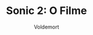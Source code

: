 ---
layout: post
author: Voldemort
category: Filmes
post_date: 2022-05-24
post_modified: 2022-05-24
title: 'Sonic 2: O Filme'
description: 'Depois de se estabelecer em Green Hills, Sonic está pronto para mais liberdade e deixar sua marca como um herói, e Tom e Maddie concordam em deixá-lo em casa enquanto vão de férias. Mas, assim que eles se foram, Dr. Robotnik volta, desta vez com um novo parceiro, Knuckles, em busca de uma esmeralda que tem o poder de construir e destruir civilizações. Sonic se une a um novo companheiro, Tails, e juntos eles embarcam em uma jornada para encontrar a esmeralda antes que ela caia nas mãos erradas.'
poster_path: /6DrHO1jr3qVrViUO6s6kFiAGM7.jpg
tmdb_id: 675353
imdb_id: tt12412888
runtime: 122
release_date: 2022
genres:
  - Ação
  - Ficção científica
  - Comédia
  - Família
  - Aventura
casts:
  - James Marsden
  - Ben Schwartz
  - Tika Sumpter
  - Natasha Rothwell
  - Adam Pally
  - Shemar Moore
crews:
  - Jeff Fowler
trailer: A2SjVRziC7M
certification: 10
adult: false
vote_average: 7.8
vote_count: 1618
qualitys:
  - 1080p
  - 720p
audios:
  - Dual Áudio
  - Português
  - Inglês
extensions:
  - mkv
  - mp4
---